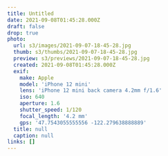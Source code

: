 ```yaml
---
title: Untitled
date: 2021-09-08T01:45:28.000Z
draft: false
drop: true
photo:
  url: s3/images/2021-09-07-18-45-28.jpg
  thumb: s3/thumbs/2021-09-07-18-45-28.jpg
  preview: s3/previews/2021-09-07-18-45-28.jpg
  created: 2021-09-08T01:45:28.000Z
  exif:
    make: Apple
    model: 'iPhone 12 mini'
    lens: 'iPhone 12 mini back camera 4.2mm f/1.6'
    iso: 640
    aperture: 1.6
    shutter_speed: 1/120
    focal_length: '4.2 mm'
    gps: '47.7543055555556 -122.279638888889'
  title: null
  caption: null
links: []
---
```

